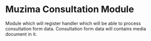 Muzima Consultation Module
==========================

Module which will register handler which will be able to process consultation form data. Consultation form data will contains media document in it.
